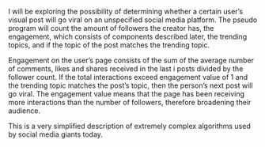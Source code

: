 I will be exploring the possibility of determining whether a certain user’s visual post will go viral on an unspecified social media platform. The pseudo program will count the amount of followers the creator has, the engagement, which consists of components described later, the trending topics, and if the topic of the post matches the trending topic. 

Engagement on the user’s page consists of the sum of the average number of comments, likes and shares received in the last i posts divided by the follower count. If the total interactions exceed engagement value of 1 and the trending topic matches the post’s topic, then the person’s next post will go viral. The engagement value means that the page has been receiving more interactions than the number of followers, therefore broadening their audience.

This is a very simplified description of extremely complex algorithms used by social media giants today.
